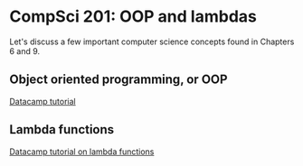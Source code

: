 # CompSci 201: OOP and lambdas <a id='compsci201'></a>

Let's discuss a few important computer science concepts found in Chapters 6 and 9.

## Object oriented programming, or OOP

[Datacamp tutorial](https://www.datacamp.com/community/tutorials/python-oop-tutorial)


## Lambda functions

[Datacamp tutorial on lambda functions](https://www.datacamp.com/community/tutorials/python-lambda)